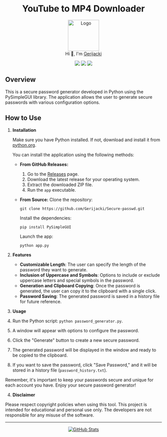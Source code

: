 <h1 align="center">YouTube to MP4 Downloader</h1>

<p align="center">
  <img src="https://github.com/Gerijacki.png" width="100" alt="Logo"/><br/>
  Hi 👋, I'm <a href="https://github.com/Gerijacki">Gerijacki</a>
</p>

<p align="center">
  <a href="https://github.com/Gerijacki/Secure-passwd/stargazers"><img src="https://img.shields.io/github/stars/Gerijacki/Secure-passwd?colorA=363a4f&colorB=b7bdf8&style=for-the-badge"></a>
  <a href="https://github.com/Gerijacki/Secure-passwd/issues"><img src="https://img.shields.io/github/issues/Gerijacki/Secure-passwd?colorA=363a4f&colorB=f5a97f&style=for-the-badge"></a>
  <a href="https://github.com/Gerijacki/Secure-passwd/contributors"><img src="https://img.shields.io/github/contributors/Gerijacki/Secure-passwd?colorA=363a4f&colorB=a6da95&style=for-the-badge"></a>
</p>

## Overview

This is a secure password generator developed in Python using the PySimpleGUI library. The application allows the user to generate secure passwords with various configuration options.


## How to Use

1. **Installation**

   Make sure you have Python installed. If not, download and install it from [python.org](https://www.python.org/).

    You can install the application using the following methods:

    - **From GitHub Releases:**
      1. Go to the [Releases](https://github.com/Gerijacki/Secure-passwd/releases) page.
      2. Download the latest release for your operating system.
      3. Extract the downloaded ZIP file.
      4. Run the `app` executable.

    - **From Source:**
      Clone the repository:
      ```
      git clone https://github.com/Gerijacki/Secure-passwd.git
      ```
      Install the dependencies:
      ```
      pip install PySimpleGUI
      ```
      Launch the app:
      ```
      python app.py
      ```

2. **Features**
   - **Customizable Length**: The user can specify the length of the password they want to generate.
    - **Inclusion of Uppercase and Symbols**: Options to include or exclude uppercase letters and special symbols in the password.
    - **Generation and Clipboard Copying**: Once the password is generated, the user can copy it to the clipboard with a single click.
    - **Password Saving**: The generated password is saved in a history file for future reference.

3. **Usage**

1. Run the Python script: `python password_generator.py`.
2. A window will appear with options to configure the password.
3. Click the "Generate" button to create a new secure password.
4. The generated password will be displayed in the window and ready to be copied to the clipboard.
5. If you want to save the password, click "Save Password," and it will be stored in a history file (`password_history.txt`).

Remember, it's important to keep your passwords secure and unique for each account you have. Enjoy your secure password generator!

4. **Disclaimer**

Please respect copyright policies when using this tool. This project is intended for educational and personal use only. The developers are not responsible for any misuse of the software.

---

<p align="center">
  <a href="https://github.com/Gerijacki">
    <img src="https://github-readme-stats.vercel.app/api?username=Gerijacki&show_icons=true&theme=dark&count_private=true" alt="GitHub Stats" />
  </a>
</p>